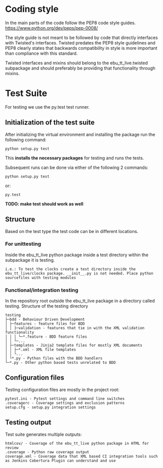 
Coding style
============

In the main parts of the code follow the PEP8 code style guides.
https://www.python.org/dev/peps/pep-0008/

The style guide is not meant to be followed by code that directly interfaces with Twisted's
interfaces. Twisted predates the PEP8 style guidelines and PEP8 clearly states that backwards
compatibility in style is more important than compliance with this standard.

Twisted interfaces and mixins should belong to the ebu_tt_live.twisted subpackage and
should preferably be providing that functionality through mixins.


Test Suite
==========

For testing we use the py.test test runner.

## Initialization of the test suite

After initializing the virtual environment and installing the package run the following command:

    python setup.py test
    
This **installs the necessary packages** for testing and runs the tests.

Subsequent runs can be done via either of the following 2 commands:

    python setup.py test

or:

    py.test
    
**TODO: make test should work as well**

## Structure

Based on the test type the test code can be in different locations.

### For unittesting

Inside the ebu_tt_live python package inside a test directory within the subpackage it is testing. 

    i.e.: To test the clocks create a test directory inside the ebu_tt_live/clocks package. __init__.py is not needed. Place python sourcefiles with testing modules
    
### Functional/integration testing

In the repository root outside the ebu_tt_live package in a directory called testing.
Structure of the testing directory

    testing
    ├─bdd - Behaviour Driven Development
    │ ├─features - feature files for BDD
    │ │ ├─validation - features that tie in with the XML validation functionality
    │ │ │ └─*.feature - BDD feature files
    │ │ └─...
    │ ├─templates - Jinja2 template files for mostly XML documents
    │ │ ├─*.xml - XML file templates
    │ │ └...
    │ └*.py - Python files with the BDD handlers
    └─*.py - Other python based tests unrelated to BDD


## Configuration files

Testing configuration files are mostly in the project root:

    pytest.ini - Pytest settings and command line switches
    .coveragerc - Coverage settings and exclusion patterns
    setup.cfg - setup.py integration settings
    
## Testing output

Test suite generates multiple outputs:

    htmlcov/ - Coverage of the ebu_tt_live python package in HTML for review
    .coverage - Python raw coverage output
    coverage.xml - Coverage data that XML based CI integration tools such as Jenkins Cobertura Plugin can understand and use

